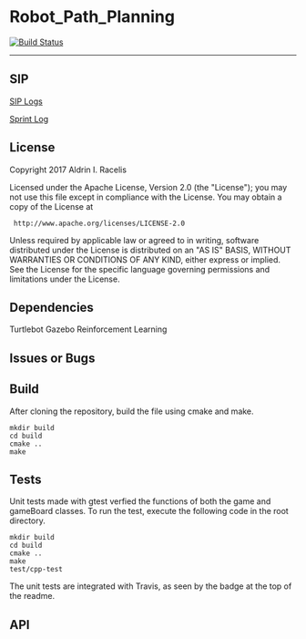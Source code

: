 # Robot_Path_Planning
[![Build Status](https://travis-ci.org/aracelis-git/Robot_Path_Planning.svg?branch=master)](https://travis-ci.org/aracelis-git/Robot_Path_Planning)

---

## SIP

<a href="https://drive.google.com/open?id=1vPMsvtIHx467KGZdfskSs1heT60qLzy87K0tlMnckY4">SIP Logs</a>

<a href="https://drive.google.com/open?id=1AiFwYDx-4b8577_lUeq3aE7R47sUl6ZOjDB4g3GRvhU "> Sprint Log </a>

## License

Copyright 2017 Aldrin I. Racelis

   Licensed under the Apache License, Version 2.0 (the "License");
   you may not use this file except in compliance with the License.
   You may obtain a copy of the License at

     http://www.apache.org/licenses/LICENSE-2.0

   Unless required by applicable law or agreed to in writing, software
   distributed under the License is distributed on an "AS IS" BASIS,
   WITHOUT WARRANTIES OR CONDITIONS OF ANY KIND, either express or implied.
   See the License for the specific language governing permissions and
   limitations under the License.

## Dependencies

Turtlebot
Gazebo
Reinforcement Learning

## Issues or Bugs

## Build

After cloning the repository, build the file using cmake and make. 

	mkdir build
	cd build
	cmake ..
	make
	
## Tests

Unit tests made with gtest verfied the functions of both the game and gameBoard classes. To run the test, execute the following code in the root directory.

	mkdir build
	cd build
	cmake ..
	make
	test/cpp-test
	
The unit tests are integrated with Travis, as seen by the badge at the top of the readme.

## API 
	
